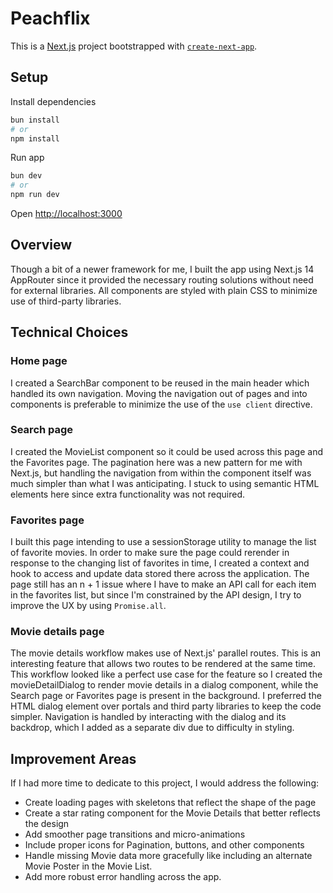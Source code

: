 # Peachflix

This is a [Next.js](https://nextjs.org) project bootstrapped with [`create-next-app`](https://nextjs.org/docs/app/api-reference/cli/create-next-app).

## Setup

Install dependencies

```sh
bun install
# or
npm install
```

Run app

```sh
bun dev
# or
npm run dev
```

Open [http://localhost:3000](http://localhost:3000)

## Overview

Though a bit of a newer framework for me, I built the app using Next.js 14 AppRouter since it provided the necessary routing solutions without need for external libraries. All components are styled with plain CSS to minimize use of third-party libraries.

## Technical Choices

### Home page

I created a SearchBar component to be reused in the main header which handled its own navigation. Moving the navigation out of pages and into components is preferable to minimize the use of the `use client` directive.

### Search page

I created the MovieList component so it could be used across this page and the Favorites page. The pagination here was a new pattern for me with Next.js, but handling the navigation from within the component itself was much simpler than what I was anticipating. I stuck to using semantic HTML elements here since extra functionality was not required.

### Favorites page

I built this page intending to use a sessionStorage utility to manage the list of favorite movies. In order to make sure the page could rerender in response to the changing list of favorites in time, I created a context and hook to access and update data stored there across the application.
The page still has an n + 1 issue where I have to make an API call for each item in the favorites list, but since I'm constrained by the API design, I try to improve the UX by using `Promise.all`.

### Movie details page

The movie details workflow makes use of Next.js' parallel routes. This is an interesting feature that allows two routes to be rendered at the same time. This workflow looked like a perfect use case for the feature so I created the movieDetailDialog to render movie details in a dialog component, while the Search page or Favorites page is present in the background. I preferred the HTML dialog element over portals and third party libraries to keep the code simpler. Navigation is handled by interacting with the dialog and its backdrop, which I added as a separate div due to difficulty in styling.

## Improvement Areas

If I had more time to dedicate to this project, I would address the following:

- Create loading pages with skeletons that reflect the shape of the page
- Create a star rating component for the Movie Details that better reflects the design
- Add smoother page transitions and micro-animations
- Include proper icons for Pagination, buttons, and other components
- Handle missing Movie data more gracefully like including an alternate Movie Poster in the Movie List.
- Add more robust error handling across the app.
